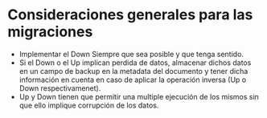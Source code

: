﻿# Consideraciones generales para las migraciones

* Implementar el Down Siempre que sea posible y que tenga sentido. 
* Si el Down o el Up implican perdida de datos, almacenar dichos datos en un campo de backup en la metadata del documento y tener dicha información en cuenta en caso de aplicar la operación inversa (Up o Down respectivamenet).
* Up y Down tienen que permitir una multiple ejecución de los mismos sin que ello implique corrupción de los datos.